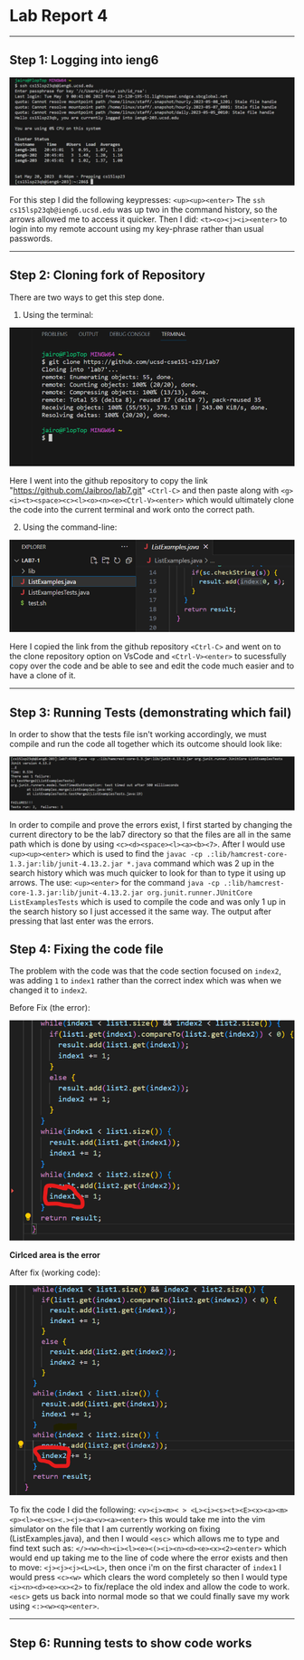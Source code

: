 # Lab Report 4
***

## Step 1: Logging into ieng6

![image](dnnt2.png)

For this step I did the following keypresses: `<up><up><enter>` The `ssh cs15lsp23qb@ieng6.ucsd.edu` was up two in the command history, so the arrows allowed me to access it quicker. Then I did: `<t><o><j><i><enter>` to login into my remote account using my key-phrase rather than usual passwords.
***

## Step 2: Cloning fork of Repository 

There are two ways to get this step done.

1. Using the terminal:

![image](dnnt.png)

Here I went into the github repository to copy the link "https://github.com/Jaibroo/lab7.git" `<Ctrl-C>` and then paste along with `<g><i><t><space><c><l><o><n><e><Ctrl-V><enter>` which would ultimately clone the code into the current terminal and work onto the correct path.

2. Using the command-line:

![image](dnnt3.png)

Here I copied the link from the github repository `<Ctrl-C>` and went on to the clone repository option on VsCode and `<Ctrl-V><enter>` to sucessfully copy over the code and be able to see and edit the code much easier and to have a clone of it.
***

## Step 3: Running Tests (demonstrating which fail)

In order to show that the tests file isn't working accordingly, we must compile and run the code all together which its outcome should look like:

![image](dnnt6.png)

In order to compile and prove the errors exist, I first started by changing the current directory to be the lab7 directory so that the files are all in the same path which is done by using `<c><d><space><l><a><b><7>`. After I would use `<up><up><enter>` which is used to find the `javac -cp .:lib/hamcrest-core-1.3.jar:lib/junit-4.13.2.jar *.java` command which was 2 up in the search history which was much quicker to look for than to type it using up arrows. The use: `<up><enter>` for the command `java -cp .:lib/hamcrest-core-1.3.jar:lib/junit-4.13.2.jar org.junit.runner.JUnitCore ListExamplesTests` which is used to compile the code and was only 1 up in the search history so I just accessed it the same way. The output after pressing that last enter was the errors.

## Step 4: Fixing the code file

The problem with the code was that the code section focused on `index2`, was adding `1` to `index1` rather than the correct index which was when we changed it to `index2`.

Before Fix (the error):

![image](dnnt4.png)

**Cirlced area is the error**

After fix (working code):

![image](dnnt5.png)

To fix the code I did the following: `<v><i><m>< > <L><i><s><t><E><x><a><m><p><l><e><s><.><j><a><v><a><enter>` this would take me into the vim simulator on the file that I am currently working on fixing (ListExamples.java), and then I would `<esc>` which allows me to type and find text such as: `</><w><h><i><l><e><(><i><n><d><e><x><2><enter>` which would end up taking me to the line of code where the error exists and then to move: `<j><j><j><L><L>`, then once i'm on the first character of `index1` I would press `<c><w>` which clears the word completely so then I would type `<i><n><d><e><x><2>` to fix/replace the old index and allow the code to work. `<esc>` gets us back into normal mode so that we could finally save my work using `<:><w><q><enter>`.
***

## Step 6: Running tests to show code works




